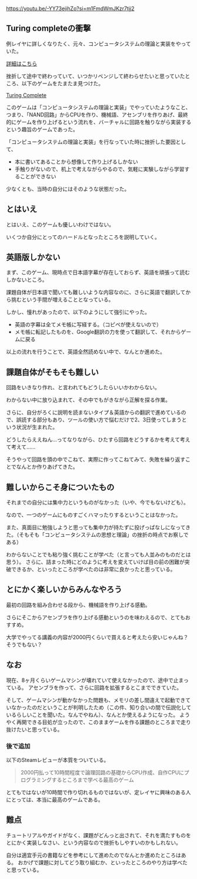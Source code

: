 
https://youtu.be/-YY73ejihZo?si=m1FmdWmJKzr7tjj2

## Turing completeの衝撃  

例レイヤに詳しくなりたく、元々、コンピュータシステムの理論と実装をやっていた。

[詳細はこちら](https://www.kip2.dev/about/history/computer)

挫折して途中で終わっていて、いつかリベンジして終わらせたいと思っていたところ、以下のゲームをたまたま見つけた。

[Turing Complete](https://store.steampowered.com/app/1444480/Turing_Complete/?l=japanese)

このゲームは「コンピュータシステムの理論と実装」でやっていたようなこと、つまり、「NAND回路」からCPUを作り、機械語、アセンブリを作りあげ、最終的にゲームを作り上げるという流れを、バーチャルに回路を触りながら実装するという趣旨のゲームであった。

「コンピュータシステムの理論と実装」を行なっていた時に挫折した要因として、
- 本に書いてあることから想像して作り上げるしかない
- 手触りがないので、机上で考えながらやるので、気軽に実験しながら学習することができない
  
少なくとも、当時の自分にはそのような状態だった。

## とはいえ

とはいえ、このゲームも優しいわけではない。

いくつか自分にとってのハードルとなったところを説明していく。

## 英語版しかない

まず、このゲーム、現時点で日本語字幕が存在しておらず、英語を頑張って読むしかないところ。

課題自体が日本語で聞いても難しいような内容なのに、さらに英語で翻訳してから挑むという手間が増えることとなっている。

しかし、憧れがあったので、以下のようにして強引にやった。

- 英語の字幕は全てメモ帳に写経する。（コピペが使えないので）
- メモ帳に転記したものを、Google翻訳の力を使って翻訳して、それからゲームに戻る

以上の流れを行うことで、英語全然読めない中で、なんとか進めた。

## 課題自体がそもそも難しい

回路をいきなり作れ、と言われてもどうしたらいいかわからない。

わからない中に放り込まれて、その中でもがきながら正解を探る作業。

さらに、自分がろくに説明を読まないタイプ＆英語からの翻訳で進めているので、誤読する部分もあり、ツールの使い方で悩むだけで2、3日使ってしまうという状況が生まれた。

どうしたらええねん...ってなりながら、ひたすら回路をどうするかを考えて考えて考えて......

そうやって回路を頭の中でこねて、実際に作ってこねてみて、失敗を繰り返すことでなんとか作りあげてきた。

## 難しいからこそ身についたもの

それまでの自分には集中力というものがなかった（いや、今でもないけども）。

なので、一つのゲームにものすごくハマったりするということはなかった。

また、真面目に勉強しようと思っても集中力が持たずに投げっぱなしになってきた。（そもそも「コンピュータシステムの思想と理論」の挫折の時点でお察しである）

わからないことでも粘り強く挑むことが学べた（と言っても人並みのものだとは思う）。
さらに、詰まった時にどのように考えを変えていけば目の前の困難が突破できるか、といったところが学べたのは非常に良かったと思っている。

## とにかく楽しいからみんなやろう

最初の回路を組み合わせる段から、機械語を作り上げる感動。

さらにそこからアセンブラを作り上げる感動というのを味わえるので、とてもおすすめ。

大学でやってる講義の内容が2000円くらいで買えると考えたら安いじゃんね？
そうでもない？

## なお

現在、8ヶ月くらいゲームマシンが壊れていて使えなかったので、途中で止まっている。
アセンブラを作って、さらに回路を拡張するとこまでできていた。

そして、ゲームマシンが動かなかった問題も、メモリの差し間違えで起動できていなかったのだということが判明したため（この件、知り合いの間で伝説化しているらしいことを聞いた。なんでやねん）、なんとか使えるようになった。
ようやく再開できる目処が立ったので、このままゲームを作る課題のところまで走り抜けたいと思っている。


### 後で追加

以下のSteamレビューが本質をついている。

> 2000円払って10時間程度で論理回路の基礎からCPU作成、自作CPUにプログラミングするところまで学べる最高のゲーム

とてもではないが10時間で作り切れるものではないが、定レイヤに興味のある人にとっては、本当に最高のゲームである。

## 難点

チュートリアルやガイドがなく、課題がどんっと出されて、それを満たすものをとにかく実装しなさい、という内容なので挫折もしやすいのかもしれない。

自分は適宜手元の書籍などを参考にして進めたのでなんとか進めたところはある。
おかげで課題に対してどう取り組むか、といったところのやり方は学べたと思っている。

